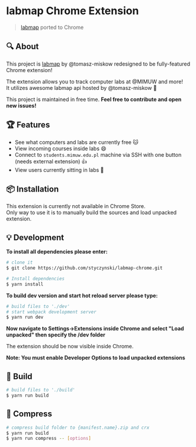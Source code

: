 # labmap Chrome Extension

> [labmap](https://github.com/tomasz-miskow/labmap) ported to Chrome

## :mag: About

This project is [labmap](https://github.com/tomasz-miskow/labmap) by @tomasz-miskow redesigned
to be fully-featured Chrome extension!

The extension allows you to track computer labs at @MIMUW and more!<br>
It utilizes awesome labmap api hosted by @tomasz-miskow :rocket:

This project is maintained in free time. **Feel free to contribute and open new issues!**

## :trophy: Features

* See what computers and labs are currently free :cat:
* View incoming courses inside labs :smile:
* Connect to `students.mimuw.edu.pl` machine via SSH with one button (needs external extension) :+1:
* View users currently sitting in labs :tada:

## :package: Installation

This extension is currently not available in Chrome Store.<br>
Only way to use it is to manually build the sources and load unpacked extension.

## :bulb: Development

**To install all dependencies please enter:**
```bash
# clone it
$ git clone https://github.com/styczynski/labmap-chrome.git

# Install dependencies
$ yarn install
```

**To build dev version and start hot reload server please type:**

```bash
# build files to './dev'
# start webpack development server
$ yarn run dev
```

**Now navigate to Settings->Extensions inside Chrome and select "Load unpacked" then specify the /dev folder**

The extension should be now visible inside Chrome.

**Note: You must enable Developer Options to load unpacked extensions**

## :hammer: Build

```bash
# build files to './build'
$ yarn run build
```

## :straight_ruler: Compress

```bash
# compress build folder to {manifest.name}.zip and crx
$ yarn run build
$ yarn run compress -- [options]
```
